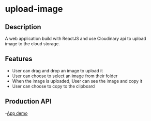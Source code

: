 # upload-image

## Description

A web application build with ReactJS and use Cloudinary api to upload image to the cloud storage.

## Features

- User can drag and drop an image to upload it
- User can choose to select an image from their folder
- When the image is uploaded, User can see the image and copy it
- User can choose to copy to the clipboard

## Production API

-[App demo](https://duy-image-upload.netlify.app/)
